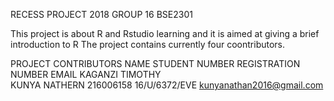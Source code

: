RECESS PROJECT 2018 GROUP 16 BSE2301

This project is about R and Rstudio learning and it is aimed at giving a brief introduction to R
The project contains currently four coontributors.

PROJECT CONTRIBUTORS
NAME                    STUDENT NUMBER                  REGISTRATION NUMBER             EMAIL
KAGANZI TIMOTHY         
KUNYA NATHERN           216006158                       16/U/6372/EVE                   kunyanathan2016@gmail.com
